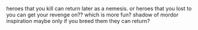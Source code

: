 heroes that you kill can return later as a nemesis.
or heroes that you lost to you can get your revenge on??
which is more fun?
shadow of mordor inspiration
maybe only if you breed them they can return?